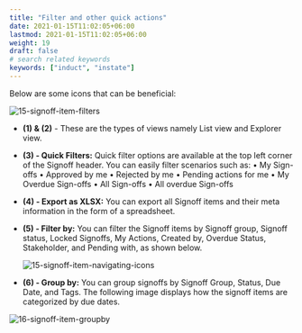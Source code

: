 ```yaml
---
title: "Filter and other quick actions"
date: 2021-01-15T11:02:05+06:00
lastmod: 2021-01-15T11:02:05+06:00
weight: 19
draft: false
# search related keywords
keywords: ["induct", "instate"]
---
```


Below are some icons that can be beneficial:

![15-signoff-item-filters](https://storage.googleapis.com/ktern-public-files/product-documentation/Signoffs/15-signoff-item-filters.png)
<ul>
   <li>

   **(1) & (2)** - These are the types of views namely List view and Explorer view.
   </li>
   <li>

   **(3) - Quick Filters:** Quick filter options are available at the top left corner of the Signoff header. You can easily filter scenarios such as:
         •	My Sign-offs
         •	Approved by me
         •	Rejected by me
         •	Pending actions for me
         •	My Overdue Sign-offs
         •	All Sign-offs
         •	All overdue Sign-offs
   </li>
   <li>

   **(4) - Export as XLSX:** You can export all Signoff items and their meta information in the form of a spreadsheet.
   </li>
   <li>

   **(5) - Filter by:** You can filter the Signoff items by Signoff group, Signoff status, Locked Signoffs, My Actions, Created by, Overdue Status, Stakeholder, and Pending with, as shown below.
   </li>

   ![15-signoff-item-navigating-icons](https://storage.googleapis.com/ktern-public-files/product-documentation/Signoffs/15-signoff-item-navigating-icons.png)
   <li>

   **(6) - Group by:** You can group signoffs by Signoff Group, Status, Due Date, and Tags. The following image displays how the signoff items are categorized by due dates.
   </li>
</ul>

   ![16-signoff-item-groupby](https://storage.googleapis.com/ktern-public-files/product-documentation/Signoffs/16-signoff-item-groupby.png)

